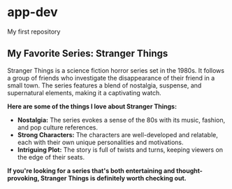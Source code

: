 # app-dev
My first repository

## My Favorite Series: Stranger Things

Stranger Things is a science fiction horror series set in the 1980s. It follows a group of friends who investigate the disappearance of their friend in a small town. The series features a blend of nostalgia, suspense, and supernatural elements, making it a captivating watch.

**Here are some of the things I love about Stranger Things:**

* **Nostalgia:** The series evokes a sense of the 80s with its music, fashion, and pop culture references.
* **Strong Characters:** The characters are well-developed and relatable, each with their own unique personalities and motivations.
* **Intriguing Plot:** The story is full of twists and turns, keeping viewers on the edge of their seats.

**If you're looking for a series that's both entertaining and thought-provoking, Stranger Things is definitely worth checking out.**
